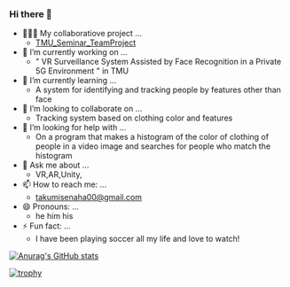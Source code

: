 ### Hi there 👋

<!--
**TakumiSenaha/TakumiSenaha** is a ✨ _special_ ✨ repository because its `README.md` (this file) appears on your GitHub profile.

Here are some ideas to get you started:

-->
- 👨🏻‍🔬 My collaboratiove project ...
  - [TMU_Seminar_TeamProject](https://github.com/KyusokLee/TMU_Seminar_TeamProject)
- 🔭 I’m currently working on ...
  - " VR Surveillance System Assisted by Face Recognition in a Private 5G Environment " in TMU
- 🌱 I’m currently learning ...
  - A system for identifying and tracking people by features other than face
- 👯 I’m looking to collaborate on ...
  - Tracking system based on clothing color and features
- 🤔 I’m looking for help with ...
  - On a program that makes a histogram of the color of clothing of people in a video image and searches for people who match the histogram
- 💬 Ask me about ...
  - VR,AR,Unity, 
- 📫 How to reach me: ...
  - takumisenaha00@gmail.com
- 😄 Pronouns: ...
  - he him his
- ⚡ Fun fact: ...
  - I have been playing soccer all my life and love to watch!

[![Anurag's GitHub stats](https://github-readme-stats.vercel.app/api?username=TakumiSenaha
)](https://github.com/TakumiSenaha/github-readme-stats)

[![trophy](https://github-profile-trophy.vercel.app/?username=TakumiSenaha)](https://github.com/TakumiSenaha/github-profile-trophy)
